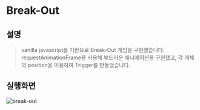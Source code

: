 # Break-Out

## 설명

> vanilla javascript를 기반으로 Break-Out 게임을 구현했습니다.</br>
> requestAnimationFrame을 사용해 부드러운 애니메이션을 구현했고, 각 개체의 position을 이용하여 Trigger를 만들었습니다.

## 실행화면
![break-out](https://user-images.githubusercontent.com/73515375/127759551-ccbcffdf-9b7b-406a-acd6-ff2f9c0f856b.gif)
